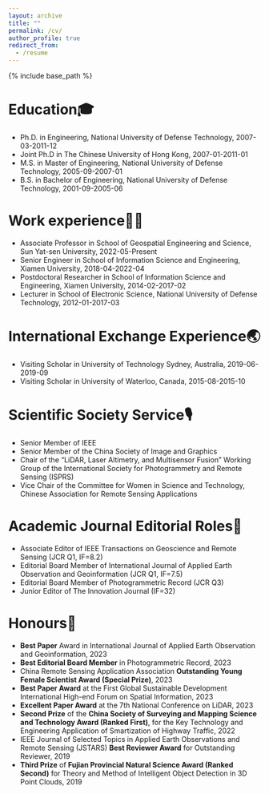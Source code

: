 ```yaml
---
layout: archive
title: ""
permalink: /cv/
author_profile: true
redirect_from:
  - /resume
---
```


{% include base_path %}

Education🎓
======
* Ph.D. in Engineering, National University of Defense Technology, 2007-03-2011-12
* Joint Ph.D in The Chinese University of Hong Kong, 2007-01-2011-01
* M.S. in Master of Engineering, National University of Defense Technology, 2005-09-2007-01
* B.S. in Bachelor of Engineering, National University of Defense Technology, 2001-09-2005-06

Work experience👩‍🏫
======
* Associate Professor in School of Geospatial Engineering and Science, Sun Yat-sen University, 2022-05-Present
* Senior Engineer in School of Information Science and Engineering, Xiamen University, 2018-04-2022-04
* Postdoctoral Researcher in School of Information Science and Engineering, Xiamen University, 2014-02-2017-02
* Lecturer in School of Electronic Science, National University of Defense Technology, 2012-01-2017-03

International Exchange Experience🌏
======
* Visiting Scholar in University of Technology Sydney, Australia, 2019-06-2019-09
* Visiting Scholar in University of Waterloo, Canada, 2015-08-2015-10

Scientific Society Service🎙️
======
* Senior Member of IEEE
* Senior Member of the China Society of Image and Graphics
* Chair of the “LiDAR, Laser Altimetry, and Multisensor Fusion” Working Group of the International Society for Photogrammetry and Remote Sensing (ISPRS)
* Vice Chair of the Committee for Women in Science and Technology, Chinese Association for Remote Sensing Applications

Academic Journal Editorial Roles👀
======
* Associate Editor of IEEE Transactions on Geoscience and Remote Sensing (JCR Q1, IF=8.2)
* Editorial Board Member of International Journal of Applied Earth Observation and Geoinformation (JCR Q1, IF=7.5)
* Editorial Board Member of Photogrammetric Record (JCR Q3)
* Junior Editor of The Innovation Journal (IF=32)

Honours🎁
======
* **Best Paper** Award in International Journal of Applied Earth Observation and Geoinformation, 2023
* **Best Editorial Board Member** in Photogrammetric Record, 2023
* China Remote Sensing Application Association **Outstanding Young Female Scientist Award (Special Prize)**, 2023
* **Best Paper Award** at the First Global Sustainable Development International High-end Forum on Spatial Information, 2023
* **Excellent Paper Award** at the 7th National Conference on LiDAR, 2023
* **Second Prize** of the **China Society of Surveying and Mapping Science and Technology Award (Ranked First)**, for the Key Technology and Engineering Application of Smartization of Highway Traffic, 2022
* IEEE Journal of Selected Topics in Applied Earth Observations and Remote Sensing (JSTARS) **Best Reviewer Award** for Outstanding Reviewer, 2019
* **Third Prize** of **Fujian Provincial Natural Science Award (Ranked Second)** for Theory and Method of Intelligent Object Detection in 3D Point Clouds, 2019
